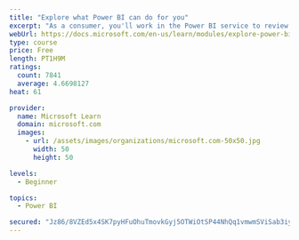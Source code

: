 ```yaml
---
title: "Explore what Power BI can do for you"
excerpt: "As a consumer, you'll work in the Power BI service to review and interact with content that has been shared with you. This module provides the foundational information that you need to work effectively in the Power BI service."
webUrl: https://docs.microsoft.com/en-us/learn/modules/explore-power-bi-service/
type: course
price: Free
length: PT1H9M
ratings:
  count: 7841
  average: 4.6698127
heat: 61

provider:
  name: Microsoft Learn
  domain: microsoft.com
  images:
    - url: /assets/images/organizations/microsoft.com-50x50.jpg
      width: 50
      height: 50

levels:
  - Beginner

topics:
  - Power BI

secured: "Jz86/8VZEd5x4SK7pyHFuOhuTmovkGyj5OTWiOtSP44NhQq1vmwmSViSab3iyUYLesnOztYK0xtgiWc59ypjUczC3D2vP3e/ZhFqRDLCYf7SCQKViub7rcbWu1KPv802YfwA/ii4ZkpPryxqnfpDXWemyXOR0rBIcQjy2ZKb73DC0cUJIBwN5bxmkHDImcmDAo5ZLOx8tHfrkBBPPt0NnW0DYjEntkGTTVvZeDC+nktJ7ZGXqC5HRPcEPyshrzhTLeK9BUXSbbeYD5nQ5jCAhNk7Ils+dNGkJjI5ylEQE6acLwHVvdPnA9hnGAKh8j2N5uSUjHCS6exzPRi4S7ENTgHytzciK40K4BEryqgzug6VjNBSR47gcz9wbc3pY6/S/Qa5QHtMDdXAfpRnx9LUHxuJtBslDf45T47BrbuquLI=;vlQzX8/AbiZPiPdHD74PHQ=="
---
```


